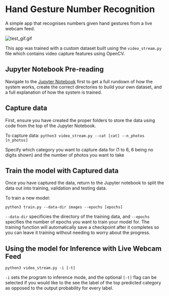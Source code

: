 # Hand Gesture Number Recognition

A simple app that recognises numbers given hand gestures from a live webcam feed.

![test_gif.gif](test_gif.gif)

This app was trained with a custom dataset built using the `video_stream.py` file which contains video capture features using OpenCV.

## Jupyter Notebook Pre-reading

Navigate to the [Jupyter Notebook](https://github.com/gwpicard/hand_digit_recognition/blob/master/Model_notebook.ipynb) first to get a full rundown of how the system works, create the correct directories to build your own dataset, and a full explanation of how the system is trained.

## Capture data

First, ensure you have created the proper folders to store the data using code from the top of the Jupyter Notebook.

To capture data:
`python3 video_stream.py --cat [cat] --n_photos [n_photos]`

Specify which category you want to capture data for (1 to 6, 6 being no digits shown) and the number of photos you want to take

## Train the model with Captured data

Once you have captured the data, return to the Jupyter notebook to split the data out into training, validation and testing data.

To train a new model:

`python3 train.py --data-dir images --epochs [epochs]`

`--data-dir` specificies the directory of the training data, and `--epochs` specifies the number of epochs you want to train your model for. The training function will automatically save a checkpoint after it completes so you can leave it training without needing to worry about the progress.

## Using the model for Inference with Live Webcam Feed
`python3 video_stream.py -i [-t]`

`-i` sets the program to inference mode, and the optional `[-t]` flag can be selected if you would like to the see the label of the top predicted category as opposed to the output probability for every label.
